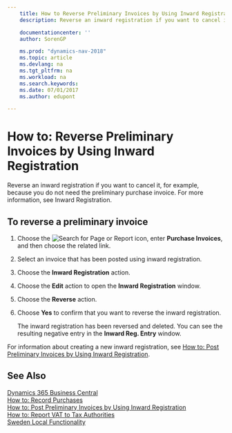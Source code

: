 ```yaml
---
    title: How to Reverse Preliminary Invoices by Using Inward Registration
    description: Reverse an inward registration if you want to cancel it, for example, because you do not need the preliminary purchase invoice. For more information, see Inward Registration.

    documentationcenter: ''
    author: SorenGP

    ms.prod: "dynamics-nav-2018"
    ms.topic: article
    ms.devlang: na
    ms.tgt_pltfrm: na
    ms.workload: na
    ms.search.keywords:
    ms.date: 07/01/2017
    ms.author: edupont

---
```

# How to: Reverse Preliminary Invoices by Using Inward Registration
Reverse an inward registration if you want to cancel it, for example, because you do not need the preliminary purchase invoice. For more information, see Inward Registration.  

## To reverse a preliminary invoice  

1.  Choose the ![Search for Page or Report](../../media/ui-search/search_small.png "Search for Page or Report icon") icon, enter **Purchase Invoices**, and then choose the related link.  
2.  Select an invoice that has been posted using inward registration.  
3.  Choose the **Inward Registration** action.  
4.  Choose the **Edit** action to open the **Inward Registration** window.  
5.  Choose the **Reverse** action.  
6.  Choose **Yes** to confirm that you want to reverse the inward registration.  

    The inward registration has been reversed and deleted. You can see the resulting negative entry in the **Inward Reg. Entry** window.  

For information about creating a new inward registration, see [How to: Post Preliminary Invoices by Using Inward Registration](how-to-post-preliminary-invoices-by-using-inward-registration.md).  

## See Also
[Dynamics 365 Business Central](/dynamics365/business-central/)  
[How to: Record Purchases](../../purchasing-how-record-purchases.md)   
 [How to: Post Preliminary Invoices by Using Inward Registration](how-to-post-preliminary-invoices-by-using-inward-registration.md)   
 [How to: Report VAT to Tax Authorities](../../finance-how-report-vat.md)   
 [Sweden Local Functionality](sweden-local-functionality.md)
